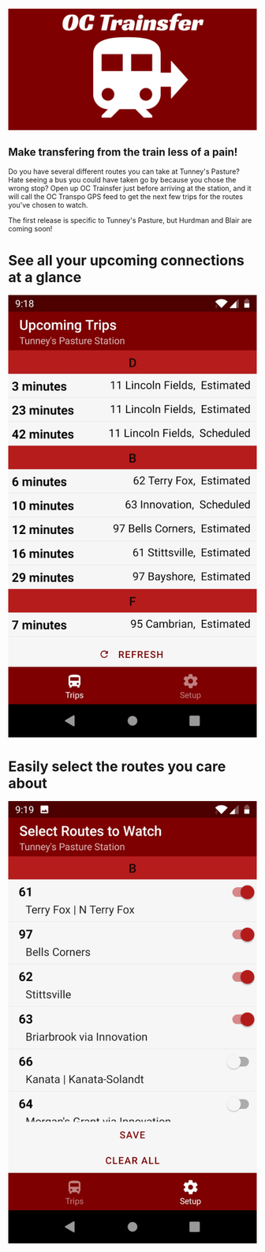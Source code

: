 ![OC Trainsfer Logo](images/Feature.png "OC Trainsfer")



## Make transfering from the train less of a pain!

Do you have several different routes you can take at Tunney's Pasture? 
Hate seeing a bus you could have taken go by because you chose the wrong stop?
Open up OC Trainsfer just before arriving at the station, and it will
call the OC Transpo GPS feed to get the next few trips for the routes 
you've chosen to watch.

The first release is specific to Tunney's Pasture, but Hurdman and Blair are coming soon!

# See all your upcoming connections at a glance
![Screenshot of Trips page](images/trips.jpg)

# Easily select the routes you care about
![Screenshot of Setup page](images/routes.jpg)

